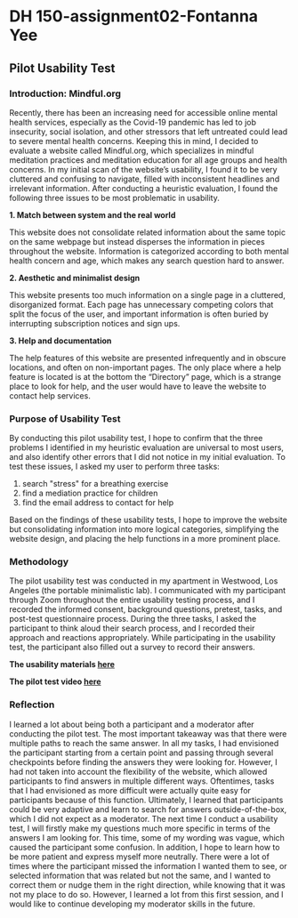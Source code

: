 # DH 150-assignment02-Fontanna Yee
## Pilot Usability Test
### Introduction: Mindful.org
Recently, there has been an increasing need for accessible online mental health services, especially as the Covid-19 pandemic has led to job insecurity, social isolation, and other stressors that left untreated could lead to severe mental health concerns. Keeping this in mind, I decided to evaluate a website called Mindful.org, which specializes in mindful meditation practices and meditation education for all age groups and health concerns. In my initial scan of the website’s usability, I found it to be very cluttered and confusing to navigate, filled with inconsistent headlines and irrelevant information. After conducting a heuristic evaluation, I found the following three issues to be most problematic in usability. 

**1. Match between system and the real world**

This website does not consolidate related information about the same topic on the same webpage but instead disperses the information in pieces throughout the website. Information is categorized according to both mental health concern and age, which makes any search question hard to answer. 

**2. Aesthetic and minimalist design**

This website presents too much information on a single page in a cluttered, disorganized format. Each page has unnecessary competing colors that split the focus of the user, and important information is often buried by interrupting subscription notices and sign ups. 

**3. Help and documentation**

The help features of this website are presented infrequently and in obscure locations, and often on non-important pages. The only place where a help feature is located is at the bottom the “Directory” page, which is a strange place to look for help, and the user would have to leave the website to contact help services. 

### Purpose of Usability Test
By conducting this pilot usability test, I hope to confirm that the three problems I identified in my heuristic evaluation are universal to most users, and also identify other errors that I did not notice in my initial evaluation. To test these issues, I asked my user to perform three tasks: 

1. search "stress" for a breathing exercise
2. find a mediation practice for children
3. find the email address to contact for help

Based on the findings of these usability tests, I hope to improve the website but consolidating information into more logical categories, simplifying the website design, and placing the help functions in a more prominent place. 

### Methodology
The pilot usability test was conducted in my apartment in Westwood, Los Angeles (the portable minimalistic lab). I communicated with my participant through Zoom throughout the entire usability testing process, and I recorded the informed consent, background questions, pretest, tasks, and post-test questionnaire process. During the three tasks, I asked the participant to think aloud their search process, and I recorded their approach and reactions appropriately. While participating in the usability test, the participant also filled out a survey to record their answers. 

**The usability materials [here](https://forms.gle/jkGBggbevJMH5yC7A)**

**The pilot test video [here](https://drive.google.com/file/d/1ahMik4kLNdSxg-L6z3UZlOOTFlxPnaH0/view?usp=sharing)**

### Reflection
I learned a lot about being both a participant and a moderator after conducting the pilot test. The most important takeaway was that there were multiple paths to reach the same answer. In all my tasks, I had envisioned the participant starting from a certain point and passing through several checkpoints before finding the answers they were looking for. However, I had not taken into account the flexibility of the website, which allowed participants to find answers in multiple different ways. Oftentimes, tasks that I had envisioned as more difficult were actually quite easy for participants because of this function. Ultimately, I learned that participants could be very adaptive and learn to search for answers outside-of-the-box, which I did not expect as a moderator. The next time I conduct a usability test, I will firstly make my questions much more specific in terms of the answers I am looking for. This time, some of my wording was vague, which caused the participant some confusion. In addition, I hope to learn how to be more patient and express myself more neutrally. There were a lot of times where the participant missed the information I wanted them to see, or selected information that was related but not the same, and I wanted to correct them or nudge them in the right direction, while knowing that it was not my place to do so. However, I learned a lot from this first session, and I would like to continue developing my moderator skills in the future. 




